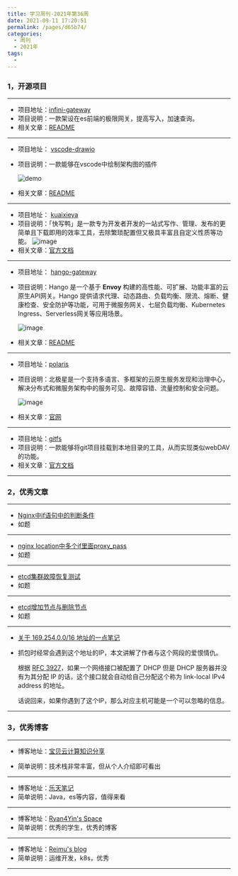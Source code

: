 ```yaml
---
title: 学习周刊-2021年第36周
date: 2021-09-11 17:20:51
permalink: /pages/d65b74/
categories:
  - 周刊
  - 2021年
tags:
  - 
---
```



### **1，开源项目**

------

 - 项目地址：[infini-gateway](https://github.com/medcl/infini-gateway)
- 项目说明：一款架设在es前端的极限网关，提高写入，加速查询。
- 相关文章：[README](https://github.com/medcl/infini-gateway/blob/master/README.md)

---

 - 项目地址： [vscode-drawio](https://github.com/hediet/vscode-drawio)

 - 项目说明：一款能够在vscode中绘制架构图的插件

   ![demo](https://tvax1.sinaimg.cn/large/008k1Yt0ly1gualpmkadyg61gn0ud7wh02.gif)

 - 相关文章：[README](https://github.com/hediet/vscode-drawio/blob/master/README.md)

---

 - 项目地址： [kuaixieya](https://github.com/oncework/kuaixieya)
- 项目说明：「快写鸭」是一款专为开发者开发的一站式写作、管理、发布的更简单且下载即用的效率工具，去除繁琐配置但又极具丰富且自定义性质等功能。
![image](https://tvax3.sinaimg.cn/large/008k1Yt0ly1gualvrq2kij61gs104wte02.jpg)
 - 相关文章：[官方文档](https://kuaixieya.com/)

---

 - 项目地址： [hango-gateway](https://github.com/hango-io/hango-gateway)

 - 项目说明：Hango 是一个基于 **Envoy** 构建的高性能、可扩展、功能丰富的云原生API网关。Hango 提供请求代理、动态路由、负载均衡、限流、熔断、健康检查、安全防护等功能，可用于微服务网关、七层负载均衡、Kubernetes Ingress、Serverless网关等应用场景。

   ![image](https://tva3.sinaimg.cn/large/008k1Yt0ly1gub8rnifr4j61h50hytbl02.jpg)

 - 相关文章：[README](https://github.com/hango-io/hango-gateway/blob/master/README.md)

---

 - 项目地址：[polaris](https://github.com/polarismesh/polaris)

 - 项目说明：北极星是一个支持多语言、多框架的云原生服务发现和治理中心，解决分布式和微服务架构中的服务可见、故障容错、流量控制和安全问题。

   ![image](https://tvax1.sinaimg.cn/large/008k1Yt0ly1gub8uij58xj617b0ijwk802.jpg)

 - 相关文章：[官网](https://polarismesh.cn/#/)

---

 - 项目地址：[gitfs](https://github.com/presslabs/gitfs)
 - 项目说明：一款能够将git项目挂载到本地目录的工具，从而实现类似webDAV的功能。
 - 相关文章：[官方文档](https://www.presslabs.com/docs/code/gitfs/how-it-works/)

------

### **2，优秀文章**

------

 -  [Nginx中if语句中的判断条件](https://www.cnblogs.com/songxingzhu/p/6382007.html)
- 如题

----

  -  [nginx location中多个if里面proxy_pass](https://blog.csdn.net/liuxiao723846/article/details/83147792)
  - 如题

---

 -  [etcd集群故障恢复测试](https://blog.csdn.net/dazuiba008/article/details/94595679)
 -  如题

---

 -  [etcd增加节点与删除节点](https://blog.csdn.net/wuxingge/article/details/107207841)
 -  如题

---

 - [关于 169.254.0.0/16 地址的一点笔记](https://nova.moe/note-on-169-254-ip-addresses/)

 - 抓包时经常会遇到这个地址的IP，本文讲解了作者与这个网段的爱恨情仇。

   根据 [RFC 3927](https://tools.ietf.org/html/rfc3927)，如果一个网络接口被配置了 DHCP 但是 DHCP 服务器并没有为其分配 IP 的话，这个接口就会自动给自己分配这个称为 link-local IPv4 address 的地址。

   话说回来，如果你遇到了这个IP，那么对应主机可能是一个可以忽略的信息。

------

### **3，优秀博客**

------

 - 博客地址：[宝贝云计算知识分享](https://www.dearcloud.cn/)

 - 简单说明：技术栈非常丰富，但从个人介绍即可看出


----

 - 博客地址：[乐天笔记](https://www.letianbiji.com/)
 - 简单说明：Java，es等内容，值得来看

---

 - 博客地址：[Ryan4Yin's Space](https://ryan4yin.space/)
 - 简单说明：优秀的学生，优秀的博客

---

 - 博客地址：[Reimu's blog](https://blog.k8s.li/)
 - 简单说明：运维开发，k8s，优秀

------